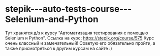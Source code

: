 # stepik---auto-tests-course---Selenium-and-Python
Тут хранятся д/з к курсу "Автоматизация тестирования с помощью Selenium и Python".
Ссылка на курс: https://stepik.org/course/575
Курс очень классный и замечательный! Советую его обязательно пройти, а также присмотреться к другим курсам на сайте :)